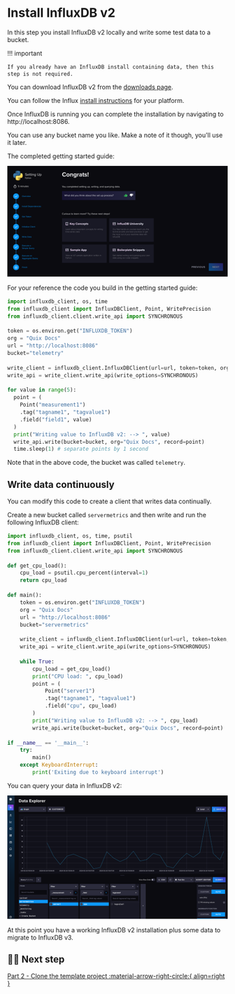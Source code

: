 # Install InfluxDB v2

In this step you install InfluxDB v2 locally and write some test data to a bucket.

!!! important

    If you already have an InfluxDB install containing data, then this step is not required.

You can download InfluxDB v2 from the [downloads page](https://www.influxdata.com/downloads/).

You can follow the Influx [install instructions](https://docs.influxdata.com/influxdb/v2/install/) for your platform.

Once InfluxDB is running you can complete the installation by navigating to http://localhost:8086.

You can use any bucket name you like. Make a note of it though, you'll use it later.

The completed getting started guide:

![InfluxDB v2 getting started](./images/influxdb-v2-install.png)

For your reference the code you build in the getting started guide:

``` python
import influxdb_client, os, time
from influxdb_client import InfluxDBClient, Point, WritePrecision
from influxdb_client.client.write_api import SYNCHRONOUS

token = os.environ.get("INFLUXDB_TOKEN")
org = "Quix Docs"
url = "http://localhost:8086"
bucket="telemetry"

write_client = influxdb_client.InfluxDBClient(url=url, token=token, org=org)
write_api = write_client.write_api(write_options=SYNCHRONOUS)
   
for value in range(5):
  point = (
    Point("measurement1")
    .tag("tagname1", "tagvalue1")
    .field("field1", value)
  )
  print("Writing value to InfluxDB v2: --> ", value)
  write_api.write(bucket=bucket, org="Quix Docs", record=point)
  time.sleep(1) # separate points by 1 second
```

Note that in the above code, the bucket was called `telemetry`.

## Write data continuously

You can modify this code to create a client that writes data continually.

Create a new bucket called `servermetrics` and then write and run the following InfluxDB client:

``` python
import influxdb_client, os, time, psutil
from influxdb_client import InfluxDBClient, Point, WritePrecision
from influxdb_client.client.write_api import SYNCHRONOUS

def get_cpu_load():
    cpu_load = psutil.cpu_percent(interval=1)
    return cpu_load

def main():
    token = os.environ.get("INFLUXDB_TOKEN")
    org = "Quix Docs"
    url = "http://localhost:8086"
    bucket="servermetrics"

    write_client = influxdb_client.InfluxDBClient(url=url, token=token, org=org)
    write_api = write_client.write_api(write_options=SYNCHRONOUS)

    while True:
        cpu_load = get_cpu_load()
        print("CPU load: ", cpu_load)
        point = (
            Point("server1")
            .tag("tagname1", "tagvalue1")
            .field("cpu", cpu_load)
        )
        print("Writing value to InfluxDB v2: --> ", cpu_load)
        write_api.write(bucket=bucket, org="Quix Docs", record=point)

if __name__ == '__main__':
    try:
        main()
    except KeyboardInterrupt:
        print('Exiting due to keyboard interrupt')
```

You can query your data in InfluxDB v2:

![Query CPU load](./images/influxdb-cpu-load.png)

At this point you have a working InfluxDB v2 installation plus some data to migrate to InfluxDB v3.

## 🏃‍♀️ Next step

[Part 2 - Clone the template project :material-arrow-right-circle:{ align=right }](./get-project.md)
